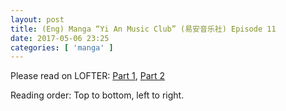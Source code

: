 ```yaml
---
layout: post
title: (Eng) Manga “Yi An Music Club” (易安音乐社) Episode 11
date: 2017-05-06 23:25
categories: [ 'manga' ]
---
```


Please read on LOFTER: [Part 1](http://quadrifolium.lofter.com/post/1d4edd3a_f862323), [Part 2](http://quadrifolium.lofter.com/post/1d4edd3a_f862325)

Reading order: Top to bottom, left to right.
